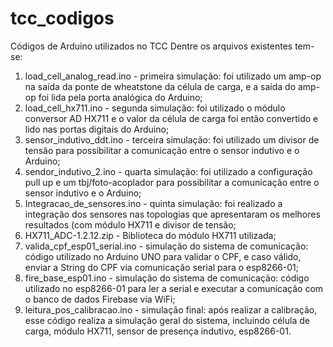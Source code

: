 # tcc_codigos
Códigos de Arduino utilizados no TCC
Dentre os arquivos existentes tem-se:
1. load_cell_analog_read.ino - primeira simulação: foi utilizado um amp-op na saída da ponte de wheatstone da célula de carga, e a saída do amp-op foi lida pela porta analógica do Arduino;
2. load_cell_hx711.ino - segunda simulação: foi utilizado o módulo conversor AD HX711 e o valor da célula de carga foi então convertido e lido nas portas digitais do Arduino;
3. sensor_indutivo_ddt.ino - terceira simulação: foi utilizado um divisor de tensão para possibilitar a comunicação entre o sensor indutivo e o Arduino;
4. sendor_indutivo_2.ino - quarta simulação: foi utilizado a configuração pull up e um tbj/foto-acoplador para possibilitar a comunicação entre o sensor indutivo e o Arduino;
5. Integracao_de_sensores.ino - quinta simulação: foi realizado a integração dos sensores nas topologias que apresentaram os melhores resultados (com módulo HX711 e divisor de tensão;
6. HX711_ADC-1.2.12.zip - Biblioteca do módulo HX711 utilizada;
7. valida_cpf_esp01_serial.ino - simulação do sistema de comunicação: código utilizado no Arduino UNO para validar o CPF, e caso válido, enviar a String do CPF via comunicação serial para o esp8266-01;
8. fire_base_esp01.ino - simulação do sistema de comunicação: código utilizado no esp8266-01 para ler a serial e executar a comunicação com o banco de dados Firebase via WiFi;
9. leitura_pos_calibracao.ino - simulação final: após realizar a calibração, esse código realiza a simulação geral do sistema, incluindo célula de carga, módulo HX711, sensor de presença indutivo, esp8266-01.
